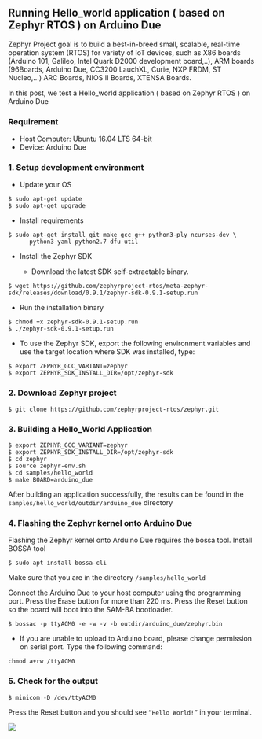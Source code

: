 ## Running Hello_world application ( based on Zephyr RTOS ) on Arduino Due

Zephyr Project goal is to build a best-in-breed small, scalable, real-time operation system (RTOS) for variety of IoT devices, such as X86 boards (Arduino 101, Galileo, Intel Quark D2000 development board,..), ARM boards (96Boards, Arduino Due, CC3200 LauchXL, Curie, NXP FRDM, ST Nucleo,...) ARC Boards, NIOS II Boards, XTENSA Boards.

In this post, we test a Hello_world application ( based on Zephyr RTOS ) on Arduino Due

### Requirement

- Host Computer: Ubuntu 16.04 LTS 64-bit
- Device: Arduino Due

### 1. Setup development environment

- Update your OS

```
$ sudo apt-get update
$ sudo apt-get upgrade
``` 
 
- Install requirements

```
$ sudo apt-get install git make gcc g++ python3-ply ncurses-dev \
      python3-yaml python2.7 dfu-util 
```

- Install the Zephyr SDK

  * Download the latest SDK self-extractable binary.

`$ wget https://github.com/zephyrproject-rtos/meta-zephyr-sdk/releases/download/0.9.1/zephyr-sdk-0.9.1-setup.run`

  * Run the installation binary
 

```
$ chmod +x zephyr-sdk-0.9.1-setup.run
$ ./zephyr-sdk-0.9.1-setup.run
```

* To use the Zephyr SDK, export the following environment variables and use the target location where SDK was installed, type:

```
$ export ZEPHYR_GCC_VARIANT=zephyr
$ export ZEPHYR_SDK_INSTALL_DIR=/opt/zephyr-sdk
```

### 2. Download Zephyr project

`$ git clone https://github.com/zephyrproject-rtos/zephyr.git`

### 3. Building a Hello_World Application

```
$ export ZEPHYR_GCC_VARIANT=zephyr
$ export ZEPHYR_SDK_INSTALL_DIR=/opt/zephyr-sdk
$ cd zephyr 
$ source zephyr-env.sh
$ cd samples/hello_world
$ make BOARD=arduino_due
```

After building an application successfully, the results can be found in the `samples/hello_world/outdir/arduino_due` directory

### 4. Flashing the Zephyr kernel onto Arduino Due

Flashing the Zephyr kernel onto Arduino Due requires the bossa tool.
Install BOSSA tool

`$ sudo apt install bossa-cli`
 
Make sure that you are in the directory `/samples/hello_world`

Connect the Arduino Due to your host computer using the programming port.
Press the Erase button for more than 220 ms.
Press the Reset button so the board will boot into the SAM-BA bootloader.

`$ bossac -p ttyACM0 -e -w -v -b outdir/arduino_due/zephyr.bin`

* If you are unable to upload to Arduino board, please change permission on serial port. Type the following command: 

`chmod a+rw /ttyACM0`

### 5. Check for the output
 
`$ minicom -D /dev/ttyACM0`

Press the Reset button and you should see `“Hello World!”` in your terminal.

![](https://3.bp.blogspot.com/-sdfpFOGi7tU/WS5cdeDYJWI/AAAAAAAAJvs/e_TMiaIYnY0yluF5D6J5oecopdAURbTngCLcB/s400/Screenshot%2Bfrom%2B2017-05-31%2B13-01-38.png)